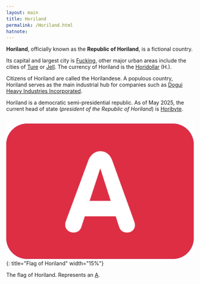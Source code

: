 ```yaml
---
layout: main
title: Horiland
permalink: /Horiland.html
hatnote:
---
```


**Horiland**, officially known as the **Republic of Horiland**, is a fictional country.

Its capital and largest city is [Fucking](../Fucking), other major urban areas include the cities of [Ture](../Ture) or [Jell](../Jell). The currency of Horiland is the [Horidollar](../Horidollar) (H.).

Citizens of Horiland are called the Horilandese. A populous country, Horiland serves as the main industrial hub for companies such as [Dogui Heavy Industries Incorporated](../Dogui_Heavy_Industries_Incorporated).

Horiland is a democratic semi-presidential republic. As of May 2025, the current head of state (*president of the Republic of Horiland*) is [Horibyte](../Horibyte).

<br>![Flag of Horiland](img/articles/horiland/flag.png){: title="Flag of Horiland" width="15%"}
<p id="caption">The flag of Horiland. Represents an <a href="../A_Emoji">A</a>.</p>